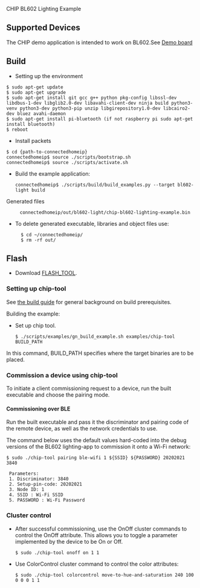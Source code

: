 CHIP BL602 Lighting Example

## Supported Devices

The CHIP demo application is intended to work on BL602.See [Demo board](https://dev.bouffalolab.com/product)

## Build

-   Setting up the environment

```
$ sudo apt-get update
$ sudo apt-get upgrade
$ sudo apt-get install git gcc g++ python pkg-config libssl-dev libdbus-1-dev libglib2.0-dev libavahi-client-dev ninja build python3-venv python3-dev python3-pip unzip libgirepository1.0-dev libcairo2-dev bluez avahi-daemon
$ sudo apt-get install pi-bluetooth (if not raspberry pi sudo apt-get install bluetooth)
$ reboot

```

-   Install packets

```
$ cd {path-to-connectedhomeip}
connectedhomeip$ source ./scripts/bootstrap.sh
connectedhomeip$ source ./scripts/activate.sh

```

-   Build the example application:

    `connectedhomeip$ ./scripts/build/build_examples.py --target bl602-light build`

Generated files

         connectedhomeip/out/bl602-light/chip-bl602-lighting-example.bin

-   To delete generated executable, libraries and object files use:

          $ cd ~/connectedhomeip/
          $ rm -rf out/

## Flash

-   Download [FLASH_TOOL](https://dev.bouffalolab.com/download/).

### Setting up chip-tool

See [the build guide](../../../docs/guides/BUILDING.md#prerequisites) for
general background on build prerequisites.

Building the example:

-   Set up chip tool.

        $ ./scripts/examples/gn_build_example.sh examples/chip-tool BUILD_PATH


In this command, BUILD_PATH specifies where the target binaries are to be placed.

### Commission a device using chip-tool

To initiate a client commissioning request to a device, run the built executable
and choose the pairing mode.

#### Commissioning over BLE

Run the built executable and pass it the discriminator and pairing code of the
remote device, as well as the network credentials to use.

The command below uses the default values hard-coded into the debug versions of
the BL602 lighting-app to commission it onto a Wi-Fi network:

```
$ sudo ./chip-tool pairing ble-wifi 1 ${SSID} ${PASSWORD} 20202021 3840

 Parameters:
 1. Discriminator: 3840
 2. Setup-pin-code: 20202021
 3. Node ID: 1
 4. SSID : Wi-Fi SSID
 5. PASSWORD : Wi-Fi Password
```

### Cluster control

-   After successful commissioning, use the OnOff cluster commands to control
    the OnOff attribute. This allows you to toggle a parameter implemented by
    the device to be On or Off.

    `$ sudo ./chip-tool onoff on 1 1`

-   Use ColorControl cluster command to control the color attributes:

    `$ sudo ./chip-tool colorcontrol move-to-hue-and-saturation 240 100 0 0 0 1 1`

